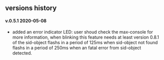 ## versions history

#### v.0.5.1  2020-05-08

- added an error indicator LED:
  user shoud check the max-console for more information, when blinking
  this feature needs at least version 0.8.1 of the sid-object
  flashs in a period of 125ms when sid-object not found 
  flashs in a period of 250ms when an fatal error from sid-object detected.